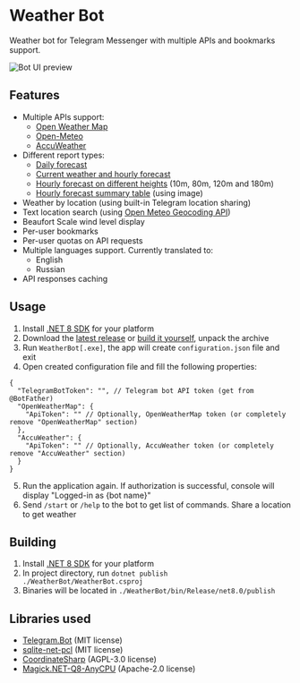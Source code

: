# Weather Bot

Weather bot for Telegram Messenger with multiple APIs and bookmarks support.

<picture>
  <source media="(prefers-color-scheme: dark)" srcset="https://github.com/user-attachments/assets/36ac4903-dfae-4b97-bf05-755a0e5cbc3f">
  <source media="(prefers-color-scheme: light)" srcset="https://github.com/user-attachments/assets/8ebfd0ec-c07b-42d7-b5d4-3ff7bd664e27">
  <img alt="Bot UI preview" src="https://github.com/user-attachments/assets/8ebfd0ec-c07b-42d7-b5d4-3ff7bd664e27">
</picture>

## Features

- Multiple APIs support:
    - [Open Weather Map](https://openweathermap.org/api)
    - [Open-Meteo](https://open-meteo.com/)
    - [AccuWeather](https://developer.accuweather.com/)
- Different report types:
    - [Daily forecast](https://github.com/user-attachments/assets/6065d2a1-4a4e-46b9-883b-ab9410d01295)
    - [Current weather and hourly forecast](https://github.com/user-attachments/assets/6ef42bc1-6e88-4529-9eb2-b2dcf7d680a9)
    - [Hourly forecast on different heights](https://github.com/user-attachments/assets/4880be10-31b3-4d5f-8e24-29585aaf6d41) (10m, 80m, 120m and 180m)
    - [Hourly forecast summary table](https://github.com/user-attachments/assets/b47a0927-8475-4a17-966d-2df26a64da02) (using image)
- Weather by location (using built-in Telegram location sharing)
- Text location search (using [Open Meteo Geocoding API](https://open-meteo.com/en/docs/geocoding-api))
- Beaufort Scale wind level display
- Per-user bookmarks
- Per-user quotas on API requests
- Multiple languages support. Currently translated to:
    - English
    - Russian
- API responses caching

## Usage

1. Install [.NET 8 SDK](https://dotnet.microsoft.com/en-us/download/dotnet/8.0) for your platform
2. Download the [latest release](https://github.com/mlad/weather-bot/releases) or [build it yourself](#building), unpack the archive
3. Run `WeatherBot[.exe]`, the app will create `configuration.json` file and exit
4. Open created configuration file and fill the following properties:
```jsonc
{
  "TelegramBotToken": "", // Telegram bot API token (get from @BotFather)
  "OpenWeatherMap": {
    "ApiToken": "" // Optionally, OpenWeatherMap token (or completely remove "OpenWeatherMap" section)
  },
  "AccuWeather": {
    "ApiToken": "" // Optionally, AccuWeather token (or completely remove "AccuWeather" section)
  }
}
```
5. Run the application again. If authorization is successful, console will display "Logged-in as {bot name}"
6. Send `/start` or `/help` to the bot to get list of commands. Share a location to get weather

## Building

1. Install [.NET 8 SDK](https://dotnet.microsoft.com/en-us/download/dotnet/8.0) for your platform
2. In project directory, run `dotnet publish ./WeatherBot/WeatherBot.csproj`
3. Binaries will be located in `./WeatherBot/bin/Release/net8.0/publish`

## Libraries used

- [Telegram.Bot](https://github.com/TelegramBots/telegram.bot) (MIT license)
- [sqlite-net-pcl](https://github.com/praeclarum/sqlite-net) (MIT license)
- [CoordinateSharp](https://github.com/Tronald/CoordinateSharp) (AGPL-3.0 license)
- [Magick.NET-Q8-AnyCPU](https://github.com/dlemstra/Magick.NET) (Apache-2.0 license)
